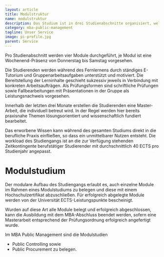 ```yaml
---
layout: article
title: Modulstruktur
name: modulstruktur
description: Das Studium ist in drei Studienabschnitte organisiert, welche 24 Monate umfassen. Für die Erstellung der Master-Arbeit sind weitere drei Monate vorgesehen ist.
category: mba-public-management
tagline: Unser Service
image: pi-profile.jpg
parent: Service
---
```


Pro Studienabschnitt werden vier Module durchgeführt, je Modul ist eine Wochenend-Präsenz von Donnerstag bis Samstag vorgesehen.

Die Studierenden werden während des Fernlernens durch ständiges E-Tutorium und Gruppenarbeitsaufgaben unterstützt und motiviert. Die Bereitstellung der Lerninhalte geschieht sukzessiv jeweils in Verbindung mit konkreten Arbeitsaufträgen. Als Prüfungsformen sind schriftliche Prüfungen sowie Fallbearbeitungen mit Präsentationen in der Gruppe als Leistungsnachweis vorgesehen.

Innerhalb der letzten drei Monate erstellen die Studierenden eine Master-Arbeit, die individuell betreut wird. In der Regel werden hier bereits praxisnahe Themen lösungsorientiert und wissenschaftlich fundiert bearbeitet.

Das erworbene Wissen kann während des gesamten Studiums direkt in die berufliche Praxis einfließen, so dass ein unmittelbarer Nutzen entsteht. Die workload des Studiengangs ist an die zur Verfügung stehenden Zeitkontingente berufstätiger Studierender mit durchschnittlich 40 ECTS pro Studienjahr angepasst.

 

# Modulstudium

Der modulare Aufbau des Studiengangs erlaubt es, auch einzelne Module im Rahmen eines Modulstudiums zu belegen und diese mit einem Hochschulzertifikat abzuschließen. Für erfolgreich abgelegte Module werden von der Universität ECTS-Leistungspunkte bescheinigt.

Wurden auf diese Art alle Module belegt und erfolgreich abgeschlossen, kann die Ausbildung mit dem MBA-Abschluss beendet werden, sofern eine Masterarbeit entsprechend der Prüfungsordnung erfolgreich angefertigt wurde.

Im MBA Public Management sind die Modulstudien

* Public Controlling sowie
* Public Procurement zu belegen.